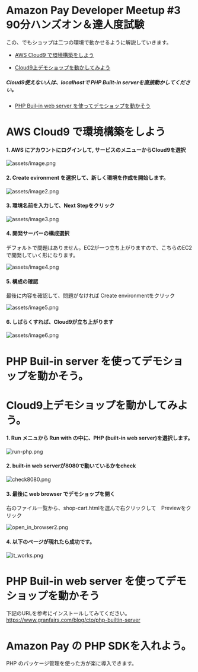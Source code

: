 # Amazon Pay Developer Meetup #3 90分ハンズオン＆達人度試験

この、でもショップは二つの環境で動かせるように解説していきます。


- [AWS Cloud9 で環境構築をしよう](#aws-cloud9-で環境構築をしよう)

- [Cloud9上デモショップを動かしてみよう](Cloud9上デモショップを動かしてみよう)

##### Cloud9使えない人は、localhostで PHP Built-in serverを直接動かしてください。

- [PHP Buil-in web server を使ってデモショップを動かそう](PHP-Buil-in-server-を使ってデモショップを動かそう)



# AWS Cloud9 で環境構築をしよう

#### 1. AWS にアカウントにログインして, サービスのメニューからCloud9を選択

![assets/image.png](assets/image.png)

#### 2. Create evironment を選択して、新しく環境を作成を開始します。

![assets/image2.png](assets/image2.png)

#### 3. 環境名前を入力して、Next Stepをクリック

![assets/image3.png](assets/image3.png)

#### 4. 開発サーバーの構成選択

デフォルトで問題はありません。EC2が一つ立ち上がりますので、こちらのEC2で開発していく形になります。

![assets/image4.png](assets/image4.png)

#### 5. 構成の確認

最後に内容を確認して、問題がなければ Create environmentをクリック

![assets/image5.png](assets/image5.png)

#### 6. しばらくすれば、Cloud9が立ち上がります

![assets/image6.png](assets/image6.png)

# PHP Buil-in server を使ってデモショップを動かそう。


# Cloud9上デモショップを動かしてみよう。

#### 1. Run メニュから Run with の中に、PHP (built-in web server)を選択します。

![run-php.png](assets/run-php.png)

#### 2. built-in web serverが8080で動いているかをcheck

![check8080.png](assets/check8080.png)

#### 3. 最後に web browser でデモショップを開く

右のファイル一覧から、shop-cart.htmlを選んで右クリックして　Previewをクリック

![open_in_browser2.png](assets/open_in_browser2.png)

#### 4. 以下のページが現れたら成功です。

![it_works.png](assets/its_works.png)

# PHP Buil-in web server を使ってデモショップを動かそう

下記のURLを参考にインストールしてみてください。
https://www.granfairs.com/blog/cto/php-builtin-server


# Amazon Pay の PHP SDKを入れよう。

PHP のパッケージ管理を使った方が楽に導入できます。

